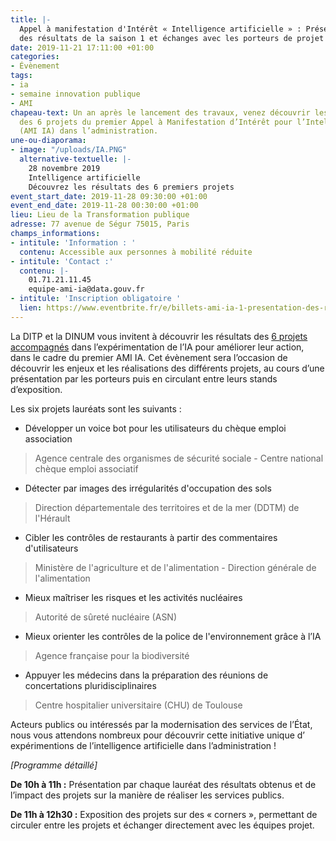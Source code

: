 ```yaml
---
title: |-
  Appel à manifestation d'Intérêt « Intelligence artificielle » : Présentation
  des résultats de la saison 1 et échanges avec les porteurs de projet
date: 2019-11-21 17:11:00 +01:00
categories:
- Évènement
tags:
- ia
- semaine innovation publique
- AMI
chapeau-text: Un an après le lancement des travaux, venez découvrir les résultats
  des 6 projets du premier Appel à Manifestation d’Intérêt pour l’Intelligence Artificielle
  (AMI IA) dans l’administration.
une-ou-diaporama:
- image: "/uploads/IA.PNG"
  alternative-textuelle: |-
    28 novembre 2019
    Intelligence artificielle
    Découvrez les résultats des 6 premiers projets
event_start_date: 2019-11-28 09:30:00 +01:00
event_end_date: 2019-11-28 00:30:00 +01:00
lieu: Lieu de la Transformation publique
adresse: 77 avenue de Ségur 75015, Paris
champs_informations:
- intitule: 'Information : '
  contenu: Accessible aux personnes à mobilité réduite
- intitule: 'Contact :'
  contenu: |-
    01.71.21.11.45
    equipe-ami-ia@data.gouv.fr
- intitule: 'Inscription obligatoire '
  lien: https://www.eventbrite.fr/e/billets-ami-ia-1-presentation-des-resultats-et-echanges-avec-les-laureats-78620041661
---
```


La DITP et la DINUM vous invitent à découvrir les résultats des [6 projets accompagnés](https://www.etalab.gouv.fr/intelligence-artificielle-decouvrez-les-6-projets-laureats-de-lappel-a-manifestation-dinteret-ia) dans l’expérimentation de l’IA pour améliorer leur action, dans le cadre du premier AMI IA. Cet évènement sera l’occasion de découvrir les enjeux et les réalisations des différents projets, au cours d’une présentation par les porteurs puis en circulant entre leurs stands d’exposition.

Les six projets lauréats sont les suivants :

* Développer un voice bot pour les utilisateurs du chèque emploi association 
> Agence centrale des organismes de sécurité sociale - Centre national chèque emploi associatif

* Détecter par images des irrégularités d'occupation des sols 
> Direction départementale des territoires et de la mer (DDTM) de l'Hérault

* Cibler les contrôles de restaurants à partir des commentaires d'utilisateurs 
> Ministère de l'agriculture et de l'alimentation - Direction générale de l'alimentation

* Mieux maîtriser les risques et les activités nucléaires 
> Autorité de sûreté nucléaire (ASN)

* Mieux orienter les contrôles de la police de l'environnement grâce à l’IA 
> Agence française pour la biodiversité

* Appuyer les médecins dans la préparation des réunions de concertations pluridisciplinaires
> Centre hospitalier universitaire (CHU) de Toulouse

Acteurs publics ou intéressés par la modernisation des services de l’État, nous vous attendons nombreux pour découvrir cette initiative unique d’ expérimentions de l’intelligence artificielle dans l’administration !

*\[Programme détaillé\]*

**De 10h à 11h :** Présentation par chaque lauréat des résultats obtenus et de l’impact des projets sur la manière de réaliser les services publics.

**De 11h à 12h30 :** Exposition des projets sur des « corners », permettant de circuler entre les projets et échanger directement avec les équipes projet.
